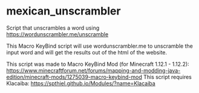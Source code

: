 # mexican_unscrambler
Script that unscrambles a word using https://wordunscrambler.me/unscramble

This Macro KeyBind script will use wordunscrambler.me to unscramble the input word and will get the results out of the html of the website.

This script was made to Macro KeyBind Mod (for Minecraft 1.12.1 - 1.12.2): https://www.minecraftforum.net/forums/mapping-and-modding-java-edition/minecraft-mods/1275039-macro-keybind-mod
This script requires Klacaiba: https://spthiel.github.io/Modules/?name=Klacaiba

